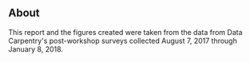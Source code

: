 ## About
This report and the figures created were taken from the data from Data Carpentry's post-workshop surveys collected August 7, 2017 through January 8, 2018.
